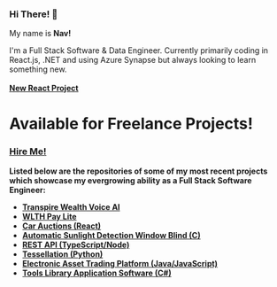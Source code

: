 ### Hi There! 👋
<p> My name is <strong> Nav! </strong></p>
<di> I'm a Full Stack Software & Data Engineer. Currently primarily coding in React.js, .NET and using Azure Synapse but always looking to learn something new.</di>
<br />
<br />
  <strong> <a href="https://github.com/navidahmed-github/car-auctions">New React Project</a><strong/><br />
    <h1>Available for Freelance Projects!</h1>
    <h3><a href="https://www.linkedin.com/in/navidnorahmed/"> Hire Me! </a></h3>

Listed below are the repositories of some of my most recent projects which showcase my evergrowing ability as a Full Stack Software Engineer: <br />
<ul>
  <a href="https://github.com/navidahmed-github/transpire-wealth-voice-ai"><li>Transpire Wealth Voice AI</li></a>
  <a href="https://github.com/navidahmed-github/wlth-pay-lite"><li>WLTH Pay Lite</li></a>
  <a href="https://github.com/navidahmed-github/car-auctions"><li>Car Auctions (React)</li></a>
  <a href="https://github.com/nahme6/Automatic-Sunlight-Detection-Window-Blind"><li>Automatic Sunlight Detection Window Blind (C)</li></a>
  <a href="https://github.com/nahme6/Spaceship-REST-API"><li>REST API (TypeScript/Node)</li></a>
  <a href="https://github.com/nahme6/IFB104-Tessellation-Assignment"><li>Tessellation (Python)</li></a>
  <a href="https://github.com/nahme6/Electronic-Asset-Trading-Platform"><li>Electronic Asset Trading Platform (Java/JavaScript)</li></a>
  <a href="https://github.com/nahme6/Tools-Library-Application-Software"><li>Tools Library Application Software (C#)</li></a>
</ul>
